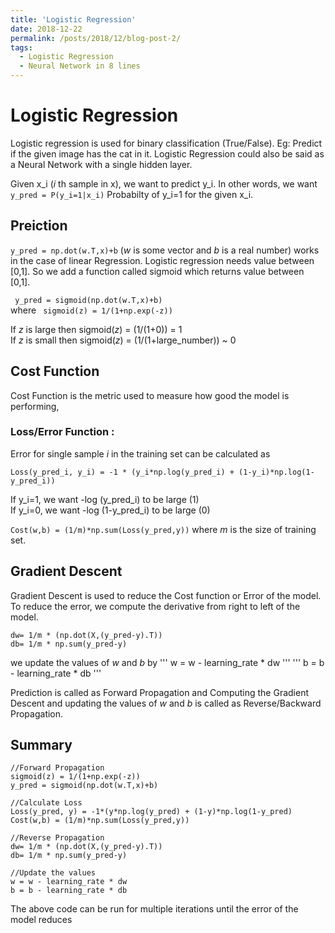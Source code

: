 ```yaml
---
title: 'Logistic Regression'
date: 2018-12-22
permalink: /posts/2018/12/blog-post-2/
tags:
  - Logistic Regression
  - Neural Network in 8 lines
---
```


# Logistic Regression
Logistic regression is used for binary classification (True/False). Eg: Predict if the given image has the cat in it. Logistic Regression could also be said as a Neural Network with a single hidden layer.

Given x_i (*i* th sample in x), we want to predict y_i. In other words, we want  ```y_pred = P(y_i=1|x_i)```  Probabilty of y_i=1 for the given x_i.


## Preiction
``` y_pred = np.dot(w.T,x)+b ```
(*w* is some vector and *b* is a real number)
works in the case of linear Regression. Logistic regression needs value between [0,1]. So we add a function called sigmoid which returns value between [0,1].

```  y_pred = sigmoid(np.dot(w.T,x)+b) ``` <br>
where  ```  sigmoid(z) = 1/(1+np.exp(-z)) ```

If *z* is large then sigmoid(*z*) = (1/(1+0)) = 1 <br>
If *z* is small then sigmoid(*z*) = (1/(1+large_number)) ~ 0


## Cost Function
Cost Function is the metric used to measure how good the model is performing,

### Loss/Error Function :
Error for single sample *i* in the training set can be calculated as

 ```Loss(y_pred_i, y_i) = -1 * (y_i*np.log(y_pred_i) + (1-y_i)*np.log(1-y_pred_i)) ```

 If y_i=1, we want -log (y_pred_i) to be large (1) <br>
 If y_i=0, we want -log (1-y_pred_i) to be large (0) <br>

 ```Cost(w,b) = (1/m)*np.sum(Loss(y_pred,y))```
 where *m* is the size of training set.


## Gradient Descent
Gradient Descent is used to reduce the Cost function or Error of the model. To reduce the error, we compute the derivative from right to left of the model.

```
dw= 1/m * (np.dot(X,(y_pred-y).T))
db= 1/m * np.sum(y_pred-y)
```

we update the values of *w* and *b* by
''' w = w - learning_rate * dw '''
''' b = b - learning_rate * db '''


Prediction is called as Forward Propagation and Computing the Gradient Descent and updating the values of *w* and *b* is called as Reverse/Backward Propagation.

## Summary


```
//Forward Propagation
sigmoid(z) = 1/(1+np.exp(-z))
y_pred = sigmoid(np.dot(w.T,x)+b)

//Calculate Loss
Loss(y_pred, y) = -1*(y*np.log(y_pred) + (1-y)*np.log(1-y_pred)
Cost(w,b) = (1/m)*np.sum(Loss(y_pred,y))

//Reverse Propagation
dw= 1/m * (np.dot(X,(y_pred-y).T))
db= 1/m * np.sum(y_pred-y)

//Update the values
w = w - learning_rate * dw
b = b - learning_rate * db
```
The above code can be run for multiple iterations until the error of the model reduces
